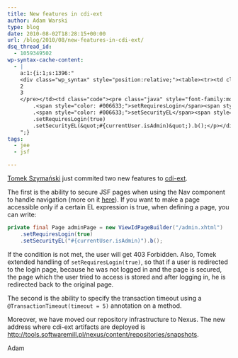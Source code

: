 ```yaml
---
title: New features in cdi-ext
author: Adam Warski
type: blog
date: 2010-08-02T18:28:15+00:00
url: /blog/2010/08/new-features-in-cdi-ext/
dsq_thread_id:
  - 1059349502
wp-syntax-cache-content:
  - |
    a:1:{i:1;s:1396:"
    <div class="wp_syntax" style="position:relative;"><table><tr><td class="line_numbers"><pre>1
    2
    3
    </pre></td><td class="code"><pre class="java" style="font-family:monospace;"><span style="color: #000000; font-weight: bold;">private</span> <span style="color: #000000; font-weight: bold;">final</span> Page adminPage <span style="color: #339933;">=</span> <span style="color: #000000; font-weight: bold;">new</span> ViewIdPageBuilder<span style="color: #009900;">&#40;</span><span style="color: #0000ff;">&quot;/admin.xhtml&quot;</span><span style="color: #009900;">&#41;</span>
        .<span style="color: #006633;">setRequiresLogin</span><span style="color: #009900;">&#40;</span><span style="color: #000066; font-weight: bold;">true</span><span style="color: #009900;">&#41;</span>
        .<span style="color: #006633;">setSecurityEL</span><span style="color: #009900;">&#40;</span><span style="color: #0000ff;">&quot;#{currentUser.isAdmin)&quot;</span><span style="color: #009900;">&#41;</span>.<span style="color: #006633;">b</span><span style="color: #009900;">&#40;</span><span style="color: #009900;">&#41;</span><span style="color: #339933;">;</span></pre></td></tr></table><p class="theCode" style="display:none;">private final Page adminPage = new ViewIdPageBuilder(&quot;/admin.xhtml&quot;)
        .setRequiresLogin(true)
        .setSecurityEL(&quot;#{currentUser.isAdmin)&quot;).b();</p></div>
    ";}
tags:
  - jee
  - jsf

---
```

[Tomek Szymański][1] just commited two new features to [cdi-ext][2].

The first is the ability to secure JSF pages when using the Nav component to handle navigation (more on it [here][3]). If you want to make a page accessible only if a certain EL expression is true, when defining a page, you can write:
```java
private final Page adminPage = new ViewIdPageBuilder("/admin.xhtml")
    .setRequiresLogin(true)
    .setSecurityEL("#{currentUser.isAdmin)").b();
```

If the condition is not met, the user will get 403 Forbidden. Also, Tomek extended handling of `setRequiresLogin(true)`, so that if a user is redirected to the login page, because he was not logged in and the page is secured, the page which the user tried to access is stored and after logging in, he is redirected back to the original page.

The second is the ability to specify the transaction timeout using a `@TransactionTimeout(timeout = 5)` annotation on a method.

Moreover, we have moved our repository infrastructure to Nexus. The new address where cdi-ext artifacts are deployed is <http://tools.softwaremill.pl/nexus/content/repositories/snapshots>.

Adam

 [1]: http://twitter.com/szimano
 [2]: http://github.com/adamw/cdiext
 [3]: http://www.warski.org/blog/?p=185
